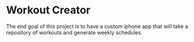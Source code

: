 # Workout Creator

The end goal of this project is to have a custom iphone app that will
take a repository of workouts and generate weekly schedules.
